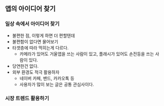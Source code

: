 ## 앱의 아이디어 찾기

### 일상 속에서 아이디어 찾기
- 불편한 점, 이렇게 하면 더 편할텐데
- 불편함이 없다면 물어보기
- 타겟층에 따라 먹히는게 다르다.
	- 카메라가 있어도 거울앱을 쓰는 사람이 있고, 플래시가 있어도 손전등을 쓰는 사람이 있다.
- 당연한건 없다.
- 외부 환경도 적극 활용하자
	- 네이버 카페, 밴드, 카카오톡 등
	- 사용자가 많이 보는 글은 공통 관심사이다.
	
### 시장 트렌드 활용하기

